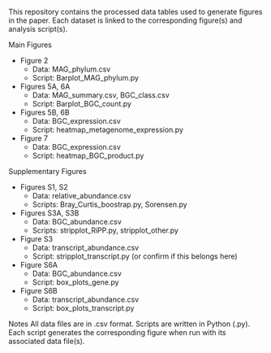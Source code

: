 This repository contains the processed data tables used to generate figures in the paper. Each dataset is linked to the corresponding figure(s) and analysis script(s).

Main Figures
* Figure 2
    * Data: MAG_phylum.csv
    * Script: Barplot_MAG_phylum.py
* Figures 5A, 6A
    * Data: MAG_summary.csv, BGC_class.csv
    * Script: Barplot_BGC_count.py
* Figures 5B, 6B
    * Data: BGC_expression.csv
    * Script: heatmap_metagenome_expression.py
* Figure 7
    * Data: BGC_expression.csv
    * Script: heatmap_BGC_product.py

Supplementary Figures
* Figures S1, S2
    * Data: relative_abundance.csv
    * Scripts: Bray_Curtis_boostrap.py, Sorensen.py
* Figures S3A, S3B
    * Data: BGC_abundance.csv
    * Scripts: stripplot_RiPP.py, stripplot_other.py
* Figure S3
    * Data: transcript_abundance.csv
    * Script: stripplot_transcript.py (or confirm if this belongs here)
* Figure S6A
    * Data: BGC_abundance.csv
    * Script: box_plots_gene.py
* Figure S6B
    * Data: transcript_abundance.csv
    * Script: box_plots_transcript.py

Notes
  All data files are in .csv format.
  Scripts are written in Python (.py).
  Each script generates the corresponding figure when run with its associated data file(s).

